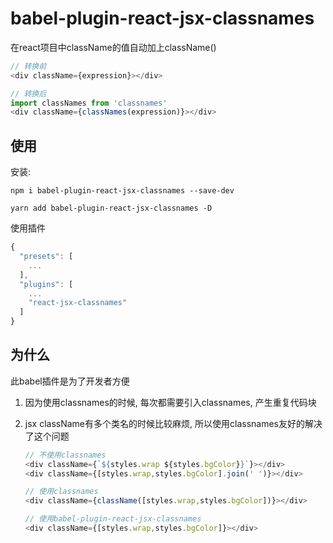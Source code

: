 # babel-plugin-react-jsx-classnames
在react项目中className的值自动加上className()

```javascript
// 转换前
<div className={expression}></div>

// 转换后
import classNames from 'classnames'
<div className={classNames(expression)}></div>
```

## 使用

安装:

```
npm i babel-plugin-react-jsx-classnames --save-dev

yarn add babel-plugin-react-jsx-classnames -D
```

使用插件

```javascript
{
  "presets": [
    ...
  ],
  "plugins": [
    ...
    "react-jsx-classnames"
  ]
}
```

## 为什么

此babel插件是为了开发者方便

1.  因为使用classnames的时候, 每次都需要引入classnames, 产生重复代码块

2. jsx className有多个类名的时候比较麻烦, 所以使用classnames友好的解决了这个问题

   ```javascript
   // 不使用classnames
   <div className={`${styles.wrap ${styles.bgColor}}`}></div>
   <div className={[styles.wrap,styles.bgColor].join(' ')}></div>
   
   // 使用classnames
   <div className={className([styles.wrap,styles.bgColor])}></div>
   
   // 使用babel-plugin-react-jsx-classnames
   <div className={[styles.wrap,styles.bgColor]}></div>
   
   ```

   